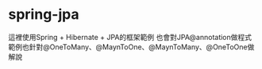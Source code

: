 # spring-jpa
這裡使用Spring + Hibernate + JPA的框架範例
也會對JPA@annotation做程式範例也針對@OneToMany、@MaynToOne、@MaynToMany、@OneToOne做解說
